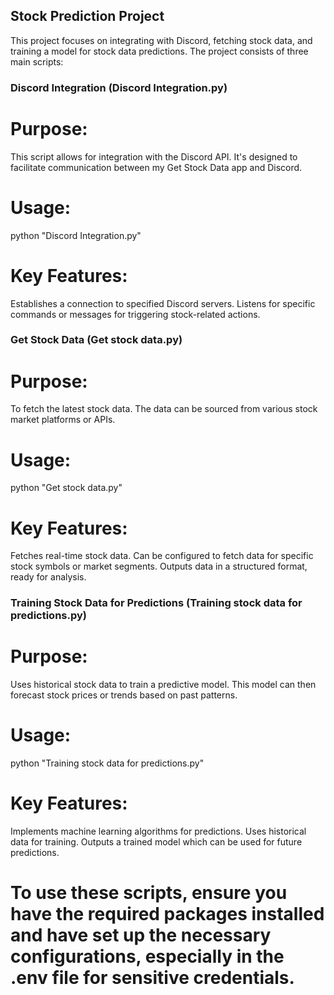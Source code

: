 ## Stock Prediction Project

This project focuses on integrating with Discord, fetching stock data, and training a model for stock data predictions. The project consists of three main scripts:

### Discord Integration (Discord Integration.py)
# Purpose:
This script allows for integration with the Discord API. It's designed to facilitate communication between my Get Stock Data app and Discord.

# Usage:
python "Discord Integration.py"

# Key Features:
Establishes a connection to specified Discord servers.
Listens for specific commands or messages for triggering stock-related actions.

### Get Stock Data (Get stock data.py)
# Purpose:
To fetch the latest stock data. The data can be sourced from various stock market platforms or APIs.

# Usage:
python "Get stock data.py"

# Key Features:
Fetches real-time stock data.
Can be configured to fetch data for specific stock symbols or market segments.
Outputs data in a structured format, ready for analysis.

### Training Stock Data for Predictions (Training stock data for predictions.py)
# Purpose:
Uses historical stock data to train a predictive model. This model can then forecast stock prices or trends based on past patterns.

# Usage:
python "Training stock data for predictions.py"

# Key Features:
Implements machine learning algorithms for predictions.
Uses historical data for training.
Outputs a trained model which can be used for future predictions.


# To use these scripts, ensure you have the required packages installed and have set up the necessary configurations, especially in the .env file for sensitive credentials.

